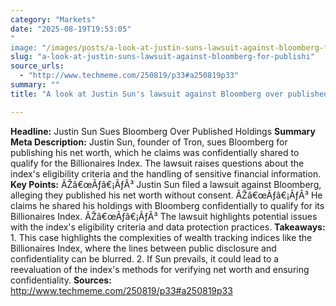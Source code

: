 ```yaml
---
category: "Markets"
date: "2025-08-19T19:53:05"
"
image: "/images/posts/a-look-at-justin-suns-lawsuit-against-bloomberg-for-publishi.png"
slug: "a-look-at-justin-suns-lawsuit-against-bloomberg-for-publishi"
source_urls:
  - "http://www.techmeme.com/250819/p33#a250819p33"
summary: ""
title: "A look at Justin Sun's lawsuit against Bloomberg over published holdings"

---
```


**Headline:** Justin Sun Sues Bloomberg Over Published Holdings  **Summary Meta Description:** Justin Sun, founder of Tron, sues Bloomberg for publishing his net worth, which he claims was confidentially shared to qualify for the Billionaires Index. The lawsuit raises questions about the index's eligibility criteria and the handling of sensitive financial information.  **Key Points:**  ÃŽâ€œÃƒâ€¡ÃƒÂ³ Justin Sun filed a lawsuit against Bloomberg, alleging they published his net worth without consent. ÃŽâ€œÃƒâ€¡ÃƒÂ³ He claims he shared his holdings with Bloomberg confidentially to qualify for its Billionaires Index. ÃŽâ€œÃƒâ€¡ÃƒÂ³ The lawsuit highlights potential issues with the index's eligibility criteria and data protection practices.  **Takeaways:**  1. This case highlights the complexities of wealth tracking indices like the Billionaires Index, where the lines between public disclosure and confidentiality can be blurred. 2. If Sun prevails, it could lead to a reevaluation of the index's methods for verifying net worth and ensuring confidentiality.  **Sources:**  http://www.techmeme.com/250819/p33#a250819p33